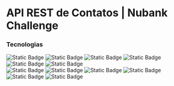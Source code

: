# API REST de Contatos | Nubank Challenge

### Tecnologias
<section align="left">
    <img alt="Static Badge" src="https://img.shields.io/badge/Java 21.0.7-grey?style=flat&logo=openjdk">
    <img alt="Static Badge" src="https://img.shields.io/badge/Spring%20Boot 3.5.3-grey?style=flat&logo=springboot">
    <img alt="Static Badge" src="https://img.shields.io/badge/Spring%20Web-grey?style=flat&logo=Spring%20Boot">
    <img alt="Static Badge" src="https://img.shields.io/badge/Spring%20Validation-grey?style=flat&logo=Spring%20Boot">
    <img alt="Static Badge" src="https://img.shields.io/badge/Spring Security-grey?style=flat&logo=Spring%20Boot"> 
    <img alt="Static Badge" src="https://img.shields.io/badge/Spring%20Data%20JPA-grey?style=flat&logo=Spring%20Boot"> 
    <br>
    <img alt="Static Badge" src="https://img.shields.io/badge/Docker-grey?style=flat&logo=Docker">
    <img alt="Static Badge" src="https://img.shields.io/badge/PostgreSQL-grey?style=flat&logo=PostgreSQL">
    <img alt="Static Badge" src="https://img.shields.io/badge/pgAdmin-grey?style=flat&logo=PostgreSQL">
    <img alt="Static Badge" src="https://img.shields.io/badge/Postman-grey?style=flat&logo=Postman">
    <img alt="Static Badge" src="https://img.shields.io/badge/Yaml-grey?style=flat&logo=yaml">
    <img alt="Static Badge" src="https://img.shields.io/badge/Hibernate-grey?style=flat&logo=Hibernate">
</section>


